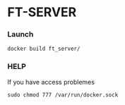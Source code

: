 # FT-SERVER

### Launch

```shell
docker build ft_server/
```

### HELP
If you have access problemes
```shell
sudo chmod 777 /var/run/docker.sock
```
